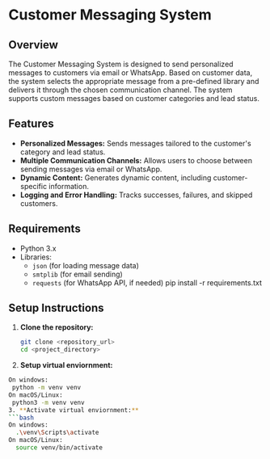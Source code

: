 # Customer Messaging System

## Overview

The Customer Messaging System is designed to send personalized messages to customers via email or WhatsApp. Based on customer data, the system selects the appropriate message from a pre-defined library and delivers it through the chosen communication channel. The system supports custom messages based on customer categories and lead status.

## Features

- **Personalized Messages:** Sends messages tailored to the customer's category and lead status.
- **Multiple Communication Channels:** Allows users to choose between sending messages via email or WhatsApp.
- **Dynamic Content:** Generates dynamic content, including customer-specific information.
- **Logging and Error Handling:** Tracks successes, failures, and skipped customers.

## Requirements

- Python 3.x
- Libraries:
  - `json` (for loading message data)
  - `smtplib` (for email sending)
  - `requests` (for WhatsApp API, if needed)
  pip install -r requirements.txt


## Setup Instructions

1. **Clone the repository:**

   ```bash
   git clone <repository_url>
   cd <project_directory>
2. **Setup virtual enviornment:**  
  ```bash
  On windows:
   python -m venv venv 
  On macOS/Linux:
   python3 -m venv venv
3. **Activate virtual enviornment:**  
  ```bash
  On windows:
    .\venv\Scripts\activate
  On macOS/Linux:
    source venv/bin/activate
